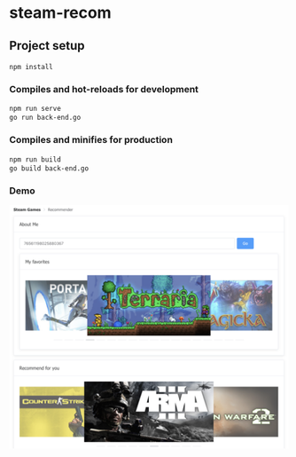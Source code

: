 # steam-recom

## Project setup
```
npm install
```

### Compiles and hot-reloads for development
```
npm run serve
go run back-end.go
```

### Compiles and minifies for production
```
npm run build
go build back-end.go
```

### Demo

![demo](./demo.png)
